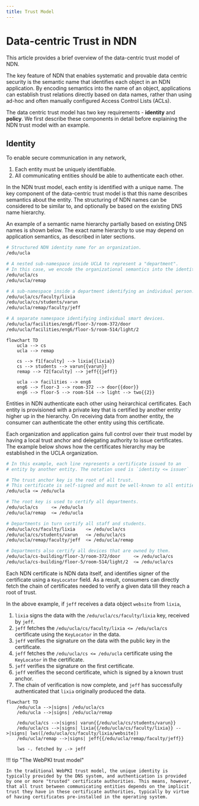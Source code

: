 ```yaml
---
title: Trust Model
---
```


# Data-centric Trust in NDN

This article provides a brief overview of the data-centric trust model of NDN.

The key feature of NDN that enables systematic and provable data centric security is the semantic name that identifies each object in an NDN application. By encoding semantics into the name of an object, applications can establish trust relations directly based on data names, rather than using ad-hoc and often manually configured Access Control Lists (ACLs).

The data centric trust model has two key requirements - **identity** and **policy**. We first describe these components in detail before explaining the NDN trust model with an example.

## Identity

To enable secure communication in any network,

1. Each entity must be uniquely identifiable.
2. All communicating entities should be able to authenticate each other.

In the NDN trust model, each entity is identified with a unique name. The key component of the data-centric trust model is that this name describes semantics about the entity. The structuring of NDN names can be considered to be similar to, and optionally be based on the existing DNS name hierarchy.

An example of a semantic name hierarchy partially based on existing DNS names is shown below.
The exact name hierarchy to use may depend on application semantics, as described in later sections.

```bash
# Structured NDN identity name for an organization.
/edu/ucla

# A nested sub-namespace inside UCLA to represent a "department".
# In this case, we encode the organizational semantics into the identity.
/edu/ucla/cs
/edu/ucla/remap

# A sub-namespace inside a department identifying an individual person.
/edu/ucla/cs/faculty/lixia
/edu/ucla/cs/students/varun
/edu/ucla/remap/faculty/jeff

# A separate namespace identifying individual smart devices.
/edu/ucla/facilities/eng6/floor-3/room-372/door
/edu/ucla/facilities/eng6/floor-5/room-514/light/2
```

``` mermaid
flowchart TD
    ucla --> cs
    ucla --> remap

    cs --> f1[faculty] --> lixia{{lixia}}
    cs --> students --> varun{{varun}}
    remap --> f2[faculty] --> jeff{{jeff}}

    ucla --> facilities --> eng6
    eng6 --> floor-3 --> room-372 --> door{{door}}
    eng6 --> floor-5 --> room-514 --> light --> two{{2}}
```

Entities in NDN authenticate each other using heirarchical certificates. Each entity is provisioned with a private key that is certified by another entity higher up in the hierarchy. On receiving data from another entity, the consumer can authenticate the other entity using this certificate.

Each organization and application gains full control over their trust model by having a local trust anchor and delegating authority to issue certificates. The example below shows how the certificates hierarchy may be established in the UCLA organization.

```bash
# In this example, each line represents a certificate issued to an
# entity by another entity. The notation used is `identity <= issuer`

# The trust anchor key is the root of all trust.
# This certificate is self-signed and must be well-known to all entities.
/edu/ucla <= /edu/ucla

# The root key is used to certify all departments.
/edu/ucla/cs     <= /edu/ucla
/edu/ucla/remap  <= /edu/ucla

# Departments in turn certify all staff and students.
/edu/ucla/cs/faculty/lixia    <= /edu/ucla/cs
/edu/ucla/cs/students/varun   <= /edu/ucla/cs
/edu/ucla/remap/faculty/jeff  <= /edu/ucla/remap

# Departments also certify all devices that are owned by them.
/edu/ucla/cs-building/floor-3/room-372/door     <= /edu/ucla/cs
/edu/ucla/cs-building/floor-5/room-514/light/2  <= /edu/ucla/cs
```

Each NDN certificate is NDN data itself, and identifies signer of the certificate using a `KeyLocator` field.
As a result, consumers can directly fetch the chain of certificates needed to verify a given data till they reach
a root of trust.

In the above example, if `jeff` receives a data object `website` from `lixia`,

1. `lixia` signs the data with the `/edu/ucla/cs/faculty/lixia` key, received by `jeff`.
2. `jeff` fetches the `/edu/ucla/cs/faculty/lixia <= /edu/ucla/cs` certificate using the `KeyLocator` in the data.
4. `jeff` verifies the signature on the data with the public key in the certificate.
5. `jeff` fetches the `/edu/ucla/cs <= /edu/ucla` certificate using the `KeyLocator` in the certificate.
6. `jeff` verifies the signature on the first certificate.
7. `jeff` verifies the second certificate, which is signed by a known trust anchor.
8. The chain of verification is now complete, and `jeff` has successfully authenticated that `lixia` originally produced the data.

``` mermaid
flowchart TD
    /edu/ucla -->|signs| /edu/ucla/cs
    /edu/ucla -->|signs| /edu/ucla/remap

    /edu/ucla/cs -->|signs| varun{{/edu/ucla/cs/students/varun}}
    /edu/ucla/cs -->|signs| lixia{{/edu/ucla/cs/faculty/lixia}} -->|signs| lws([/edu/ucla/cs/faculty/lixia/website])
    /edu/ucla/remap -->|signs| jeff{{/edu/ucla/remap/faculty/jeff}}

    lws -. fetched by .-> jeff
```

!!! tip "The WebPKI trust model"

    In the traditional WebPKI trust model, the unique identity is typically provided by the DNS system, and authentication is provided by one or more "trusted" certificate authorities. This means, however, that all trust between communicating entities depends on the implicit trust they have in these certificate authorities, typically by virtue of having certificates pre-installed in the operating system.
